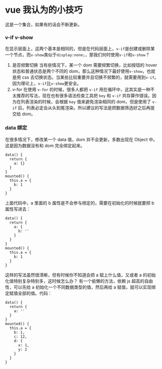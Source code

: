 # vue 我认为的小技巧

这是一个集合，如果有的话会不断更新。

### v-if v-show

在显示层面上，这两个基本是相同的，但是在代码层面上，`v-if`是创建或删除某一个节点，而`v-show`类似于`display:none;`，那我们何时使用`v-if`和`v-show`？

1. 是否频繁切换
   当有些情况下，某一个 dom 需要频繁切换，比如按钮的 hover 状态和普通状态是两个不同的 dom，那么这种情况下最好使用`v-show`，也就是用 css 去切换状态。当某些比较重要并且切换不频繁的，就需要用到`v-if`。因为理论上，`v-if`比`v-show`更安全。
2. v-for
   在使用 `v-for` 的时候，很多人都把 `v-if` 用在循环中，这其实是一种不太推荐的写法，现在也有很多语法检查工具把 `key` 和 `v-if` 共存算作错误。因为在列表渲染的时候，会根据 `key` 值来避免渲染相同的 dom，但是使用了 `v-if` 后，列表必定会从头到尾渲染。所以建议的写法是把数据筛选好之后再提交给 dom。

### data 绑定

在很多情况下，修改某一个 data 值，dom 并不会更新，多数出现在 Object 中。
这是因为数据没有和 dom 完全绑定起来。

```
data() {
  return {
    a: {}
  }
}
mounted() {
  this.a = {
    b: 1
  }
}
```

上面代码中，a 里面的 b 属性是不会参与绑定的，需要在初始化的时候就要把 b 属性写进去：

```
data() {
  return {
    a: {
      b: ''
    }
  }
}
mounted() {
  this.a = {
    b: 1
  }
}
```

这样的写法虽然很清晰，但有时候你不知道会把 a 赋上什么值，又或者 a 的初始化值特别复杂特别多，这时候怎么办？
有一个偷懒的方法，依赖 js 超高的自由性，可以先给 a 初始化一个不同数据类型的值，然后再给 a 赋值，就可以实现绑定赋值全部的值。代码：

```
data() {
  return {
    a: ''
  }
}
mounted() {
  this.a = {
    b: 1,
    c: 12,
    d: {
      x: 1,
      y: 2
    }
  }
}
```
